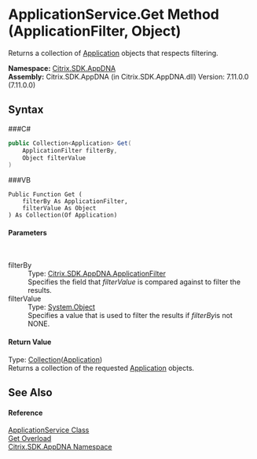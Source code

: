 # ApplicationService.Get Method (ApplicationFilter, Object)
 

Returns a collection of <a href="T_Citrix_SDK_AppDNA_Application">Application</a> objects that respects filtering.

**Namespace:**&nbsp;<a href="N_Citrix_SDK_AppDNA">Citrix.SDK.AppDNA</a><br />**Assembly:**&nbsp;Citrix.SDK.AppDNA (in Citrix.SDK.AppDNA.dll) Version: 7.11.0.0 (7.11.0.0)

## Syntax

###C#
```csharp
public Collection<Application> Get(
	ApplicationFilter filterBy,
	Object filterValue
)
```

###VB
```vbnet
Public Function Get ( 
	filterBy As ApplicationFilter,
	filterValue As Object
) As Collection(Of Application)
```


#### Parameters
&nbsp;<dl><dt>filterBy</dt><dd>Type: <a href="T_Citrix_SDK_AppDNA_ApplicationFilter">Citrix.SDK.AppDNA.ApplicationFilter</a><br />Specifies the field that *filterValue* is compared against to filter the results.</dd><dt>filterValue</dt><dd>Type: <a href="http://msdn2.microsoft.com/en-us/library/e5kfa45b" target="_blank">System.Object</a><br />Specifies a value that is used to filter the results if *filterBy*is not NONE.</dd></dl>

#### Return Value
Type: <a href="http://msdn2.microsoft.com/en-us/library/ms132397" target="_blank">Collection</a>(<a href="T_Citrix_SDK_AppDNA_Application">Application</a>)<br />Returns a collection of the requested <a href="T_Citrix_SDK_AppDNA_Application">Application</a> objects.

## See Also


#### Reference
<a href="T_Citrix_SDK_AppDNA_ApplicationService">ApplicationService Class</a><br /><a href="Overload_Citrix_SDK_AppDNA_ApplicationService_Get">Get Overload</a><br /><a href="N_Citrix_SDK_AppDNA">Citrix.SDK.AppDNA Namespace</a><br />